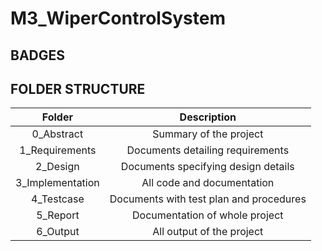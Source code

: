 # M3_WiperControlSystem

## BADGES


## FOLDER STRUCTURE
| Folder | Description | 
| :----: | :---------: |
| 0_Abstract | Summary of the project |
| 1_Requirements| Documents detailing requirements|
| 2_Design | Documents specifying design details |
| 3_Implementation | All code and documentation |
| 4_Testcase | Documents with test plan and procedures |
| 5_Report | Documentation of whole project |
| 6_Output | All output of the project |
